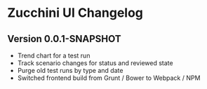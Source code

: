 Zucchini UI Changelog
=====================

Version 0.0.1-SNAPSHOT
----------------------

* Trend chart for a test run
* Track scenario changes for status and reviewed state
* Purge old test runs by type and date
* Switched frontend build from Grunt / Bower to Webpack / NPM
